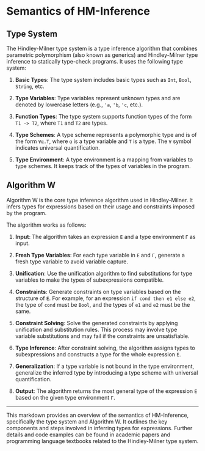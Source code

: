# Semantics of HM-Inference

## Type System

The Hindley-Milner type system is a type inference algorithm that combines parametric polymorphism (also known as generics) and Hindley-Milner type inference to statically type-check programs. It uses the following type system:

1. **Basic Types**: The type system includes basic types such as `Int`, `Bool`, `String`, etc.

2. **Type Variables**: Type variables represent unknown types and are denoted by lowercase letters (e.g., `'a`, `'b`, `'c`, etc.).

3. **Function Types**: The type system supports function types of the form `T1 -> T2`, where `T1` and `T2` are types.

4. **Type Schemes**: A type scheme represents a polymorphic type and is of the form `∀α.T`, where `α` is a type variable and `T` is a type. The `∀` symbol indicates universal quantification.

5. **Type Environment**: A type environment is a mapping from variables to type schemes. It keeps track of the types of variables in the program.

## Algorithm W

Algorithm W is the core type inference algorithm used in Hindley-Milner. It infers types for expressions based on their usage and constraints imposed by the program.

The algorithm works as follows:

1. **Input**: The algorithm takes an expression `E` and a type environment `Γ` as input.

2. **Fresh Type Variables**: For each type variable in `E` and `Γ`, generate a fresh type variable to avoid variable capture.

3. **Unification**: Use the unification algorithm to find substitutions for type variables to make the types of subexpressions compatible.

4. **Constraints**: Generate constraints on type variables based on the structure of `E`. For example, for an expression `if cond then e1 else e2`, the type of `cond` must be `Bool`, and the types of `e1` and `e2` must be the same.

5. **Constraint Solving**: Solve the generated constraints by applying unification and substitution rules. This process may involve type variable substitutions and may fail if the constraints are unsatisfiable.

6. **Type Inference**: After constraint solving, the algorithm assigns types to subexpressions and constructs a type for the whole expression `E`.

7. **Generalization**: If a type variable is not bound in the type environment, generalize the inferred type by introducing a type scheme with universal quantification.

8. **Output**: The algorithm returns the most general type of the expression `E` based on the given type environment `Γ`.

---

This markdown provides an overview of the semantics of HM-Inference, specifically the type system and Algorithm W. It outlines the key components and steps involved in inferring types for expressions. Further details and code examples can be found in academic papers and programming language textbooks related to the Hindley-Milner type system.
